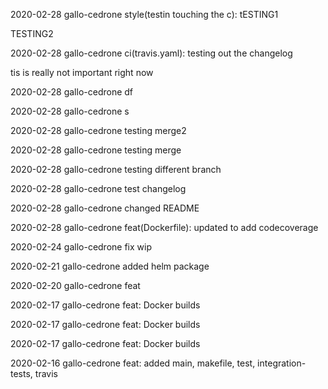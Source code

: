 2020-02-28	gallo-cedrone		style(testin touching the c): tESTING1

TESTING2

2020-02-28	gallo-cedrone		ci(travis.yaml): testing out the changelog

tis is really not important right now

2020-02-28	gallo-cedrone		df

2020-02-28	gallo-cedrone		s

2020-02-28	gallo-cedrone		testing merge2

2020-02-28	gallo-cedrone		testing merge

2020-02-28	gallo-cedrone		testing different branch

2020-02-28	gallo-cedrone		test changelog

2020-02-28	gallo-cedrone		changed README

2020-02-28	gallo-cedrone		feat(Dockerfile): updated to add codecoverage

2020-02-24	gallo-cedrone		fix wip

2020-02-21	gallo-cedrone		added helm package

2020-02-20	gallo-cedrone		feat

2020-02-17	gallo-cedrone		feat: Docker builds

2020-02-17	gallo-cedrone		feat: Docker builds

2020-02-17	gallo-cedrone		feat: Docker builds

2020-02-16	gallo-cedrone		feat: added main, makefile, test, integration-tests, travis
